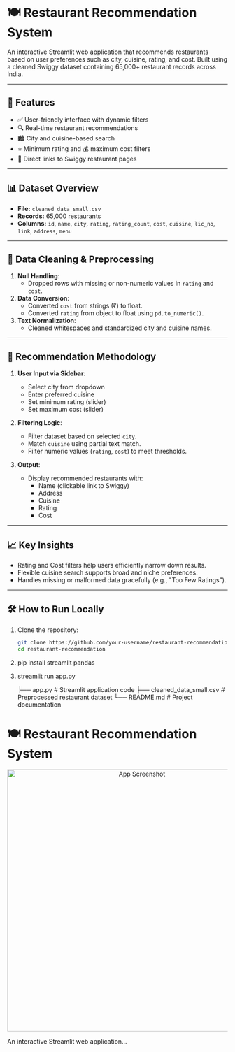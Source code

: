 # 🍽️ Restaurant Recommendation System

An interactive Streamlit web application that recommends restaurants based on user preferences such as city, cuisine, rating, and cost. Built using a cleaned Swiggy dataset containing 65,000+ restaurant records across India.

---

## 🚀 Features

- ✅ User-friendly interface with dynamic filters
- 🔍 Real-time restaurant recommendations
- 🏙️ City and cuisine-based search
- ⭐ Minimum rating and 💰 maximum cost filters
- 📎 Direct links to Swiggy restaurant pages

---

## 📊 Dataset Overview

- **File:** `cleaned_data_small.csv`
- **Records:** 65,000 restaurants
- **Columns:** `id`, `name`, `city`, `rating`, `rating_count`, `cost`, `cuisine`, `lic_no`, `link`, `address`, `menu`

---

## 🧹 Data Cleaning & Preprocessing

1. **Null Handling**:
   - Dropped rows with missing or non-numeric values in `rating` and `cost`.
2. **Data Conversion**:
   - Converted `cost` from strings (₹) to float.
   - Converted `rating` from object to float using `pd.to_numeric()`.
3. **Text Normalization**:
   - Cleaned whitespaces and standardized city and cuisine names.

---

## 🧠 Recommendation Methodology

1. **User Input via Sidebar**:
   - Select city from dropdown
   - Enter preferred cuisine
   - Set minimum rating (slider)
   - Set maximum cost (slider)

2. **Filtering Logic**:
   - Filter dataset based on selected `city`.
   - Match `cuisine` using partial text match.
   - Filter numeric values (`rating`, `cost`) to meet thresholds.

3. **Output**:
   - Display recommended restaurants with:
     - Name (clickable link to Swiggy)
     - Address
     - Cuisine
     - Rating
     - Cost

---

## 📈 Key Insights

- Rating and Cost filters help users efficiently narrow down results.
- Flexible cuisine search supports broad and niche preferences.
- Handles missing or malformed data gracefully (e.g., "Too Few Ratings").

---

## 🛠️ How to Run Locally

1. Clone the repository:
   ```bash
   git clone https://github.com/your-username/restaurant-recommendation.git
   cd restaurant-recommendation
2. pip install streamlit pandas

3. streamlit run app.py


   ├── app.py                  # Streamlit application code
   ├── cleaned_data_small.csv  # Preprocessed restaurant dataset
   └── README.md               # Project documentation



# 🍽️ Restaurant Recommendation System

<p align="center">
  <img src="Screenshot 2025-05-10 190414.png" alt="App Screenshot" width="600"/>
</p>

An interactive Streamlit web application...
